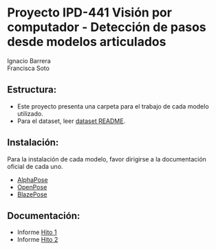 # Proyecto IPD-441 Visión por computador - Detección de pasos desde modelos articulados
Ignacio Barrera  
Francisca Soto
## Estructura:
- Este proyecto presenta una carpeta para el trabajo de cada modelo utilizado.
- Para el dataset, leer [dataset README](./dataset/data.md).
## Instalación:
Para la instalación de cada modelo, favor dirigirse a la documentación oficial de cada uno.
- [AlphaPose](https://github.com/MVIG-SJTU/AlphaPose)
- [OpenPose](https://github.com/CMU-Perceptual-Computing-Lab/openpose)
- [BlazePose](https://ai.google.dev/edge/mediapipe/solutions/vision/pose_landmarker)

## Documentación:
- Informe [Hito 1](./Proyecto-VC-H1.pdf)
- Informe [Hito 2]()
